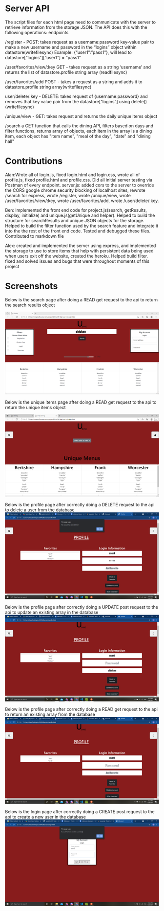 # Server API
The script files for each html page need to communicate with the server to retrieve information from the storage JSON. The API does this with the following operations:
endpoints

/register - POST: takes request as a username:password key-value pair to make a new username and password in the “logins” object within datastore(writefilesync)
Example: {“user1”:”pass1”}, will lead to datastore[“logins”][“user1”] = “pass1”

/user/favorites/view/:key GET - takes request as a string ‘username’ and returns the list of datastore.profile string array (readfilesync)

/user/favorites/add POST - takes a request as a string and adds it to datastore.profile string array(writefilesync)

user/delete/:key - DELETE: takes request of {username:password} and removes that key value pair from the datastore[“logins”] using delete() (writefilesync)

/unique/view - GET: takes request and returns the daily unique items object

/search a GET function that calls the dining API, filters based on days and filter functions, returns array of objects, each item in the array is a dining item, each object has "item name", "meal of the day", "date" and "dining hall"

# Contributions
Alan:Wrote all of login.js, fixed login.html and login.css, wrote all of profile.js, fixed profile.html and profile.css. Did all initial 
server testing via Postman of every endpoint.
server.js: added cors to the server to override the CORS google chrome security blocking of localhost sites, rewrote /search for 
express, wrote /register, wrote /unique/view, wrote /user/favorites/view/:key, wrote /user/favorites/add, wrote /user/delete/:key.

Ben: Implemented the front end code for project.js(search, getResults, display, initialize) and unique.js(getUnique and helper). Helped to build the structure for searchResults and unique JSON objects for the storage. Helped to build the filter function used by the search feature and integrate it into the the rest of the front end code. Tested and debugged these files. Contributed to markdown file

Alex: created and implemented the server using express, and implemented the storage to use to store items that help with persistent data being used when users exit off the website, created the heroku. Helped build filter. fixed and solved issues and bugs that were throughout moments of this project

# Screenshots
Below is the search page after doing a READ get request to the api to return the search results object

![example image](/img/screenshotSearch.png)

Below is the unique items page after doing a READ get request to the api to return the unique items object

![example image](/img/screenshotUnique.png)


Below is the profile page after correctly doing a DELETE request to the api to delete a user from the database
![example image](/img/profileDeleteAccount.png)

Below is the profile page after correctly doing a UPDATE post request to the api to update an existing array in the database 
![example image](/img/profileAddFavorite.png)

Below is the profile page after correctly doing a READ get request to the api to return an existing array from the database
![example image](/img/profileGetFavorites.png)

Below is the login page after correctly doing a CREATE post request to the api to create a new user in the database
![example image](/img/loginRegister.png)
